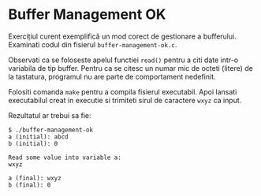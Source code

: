 # Buffer Management OK

Exercițiul curent exemplifică un mod corect de gestionare a bufferului.
Examinati codul din fisierul `buffer-management-ok.c`.

Observati ca se foloseste apelul functiei `read()` pentru a citi date intr-o variabila de tip buffer.
Pentru ca se citesc un numar mic de octeti (litere) de la tastatura, programul nu are parte de comportament nedefinit.

Folositi comanda `make` pentru a compila fisierul executabil.
Apoi lansati executabilul creat in executie si trimiteti sirul de caractere `wxyz` ca input.

Rezultatul ar trebui sa fie:

``` shell
$ ./buffer-management-ok
a (initial): abcd
b (initial): 0

Read some value into variable a:
wxyz

a (final): wxyz
b (final): 0
```
